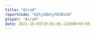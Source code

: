 ```yaml
---
title: "Airod"
reportCode: "6XhjdQmtyfBJDVzN"
player: "Airod"
date: 2021-10-03T19:05:08.133000+00:00
---
```

